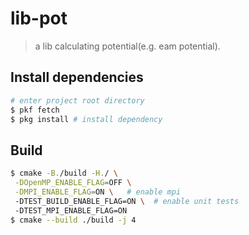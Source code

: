 # lib-pot
> a lib calculating potential(e.g. eam potential).

## Install dependencies
```bash
# enter project root directory
$ pkf fetch
$ pkg install # install dependency
```

## Build
```bash
$ cmake -B./build -H./ \
 -DOpenMP_ENABLE_FLAG=OFF \
 -DMPI_ENABLE_FLAG=ON \   # enable mpi
 -DTEST_BUILD_ENABLE_FLAG=ON \  # enable unit tests
 -DTEST_MPI_ENABLE_FLAG=ON
$ cmake --build ./build -j 4
```
